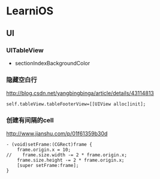 # LearniOS

## UI

### UITableView 
* sectionIndexBackgroundColor

### 隐藏空白行
http://blog.csdn.net/yangbingbinga/article/details/43114813

```
self.tableView.tableFooterView=[[UIView alloc]init];
```


### 创建有间隔的cell
http://www.jianshu.com/p/01f61359b30d

```
- (void)setFrame:(CGRect)frame {
    frame.origin.x = 10;
//    frame.size.width -= 2 * frame.origin.x;
    frame.size.height -= 2 * frame.origin.x;
    [super setFrame:frame];
}
```
